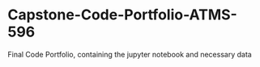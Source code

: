 # Capstone-Code-Portfolio-ATMS-596
Final Code Portfolio, containing the jupyter notebook and necessary data
